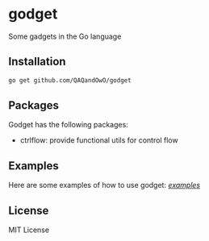 # godget
Some gadgets in the Go language

## Installation
```bash
go get github.com/QAQandOwO/godget
```

## Packages
Godget has the following packages:
- ctrlflow: provide functional utils for control flow

## Examples
Here are some examples of how to use godget: *[examples](https://github.com/QAQandOwO/godget/tree/main/examples)*

## License
MIT License
